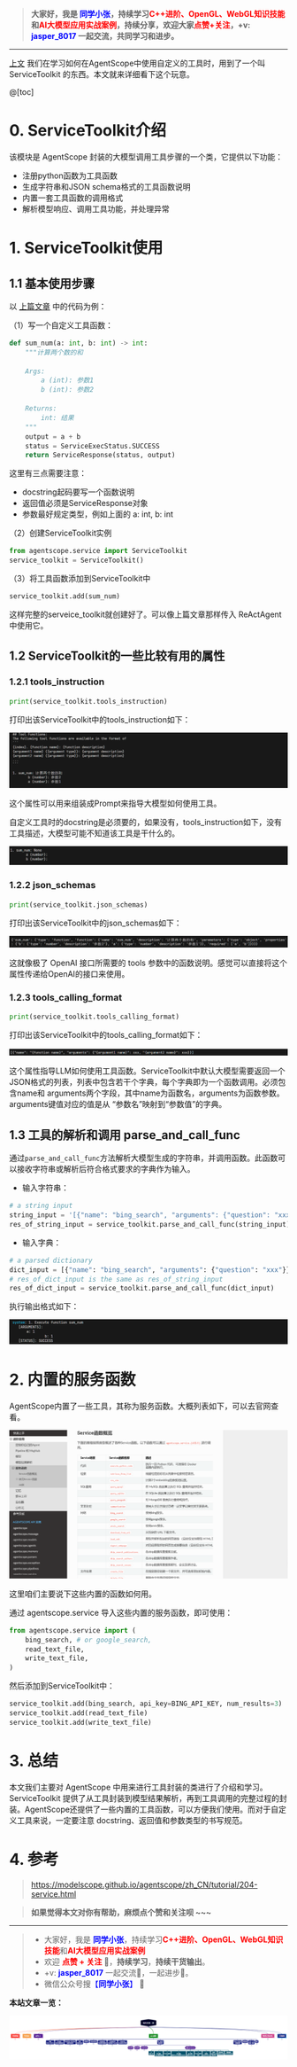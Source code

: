 > **大家好，我是 <font color=blue>同学小张</font>，持续学习<font color=red>C++进阶、OpenGL、WebGL知识技能</font>和<font color=red>AI大模型应用实战案例</font>，持续分享，欢迎大家<font color=red>点赞+关注</font>，+v: <font color=blue>**jasper_8017**</font> 一起交流，共同学习和进步。**
---

[上文](https://blog.csdn.net/Attitude93/article/details/139263132) 我们在学习如何在AgentScope中使用自定义的工具时，用到了一个叫 ServiceToolkit 的东西。本文就来详细看下这个玩意。

@[toc]

# 0. ServiceToolkit介绍

该模块是 AgentScope 封装的大模型调用工具步骤的一个类，它提供以下功能：

* 注册python函数为工具函数
* 生成字符串和JSON schema格式的工具函数说明
* 内置一套工具函数的调用格式
* 解析模型响应、调用工具功能，并处理异常

# 1. ServiceToolkit使用

## 1.1 基本使用步骤

以 [上篇文章](https://blog.csdn.net/Attitude93/article/details/139263132) 中的代码为例：

（1）写一个自定义工具函数：

```python
def sum_num(a: int, b: int) -> int:
    """计算两个数的和

    Args:
        a (int): 参数1
        b (int): 参数2

    Returns:
        int: 结果
    """
    output = a + b
    status = ServiceExecStatus.SUCCESS
    return ServiceResponse(status, output)
```

这里有三点需要注意：

* docstring起码要写一个函数说明
* 返回值必须是ServiceResponse对象
* 参数最好规定类型，例如上面的 a: int, b: int


（2）创建ServiceToolkit实例

```python
from agentscope.service import ServiceToolkit
service_toolkit = ServiceToolkit()
```

（3）将工具函数添加到ServiceToolkit中

```python
service_toolkit.add(sum_num)
```

这样完整的serveice_toolkit就创建好了。可以像上篇文章那样传入 ReActAgent 中使用它。

## 1.2 ServiceToolkit的一些比较有用的属性

### 1.2.1 tools_instruction

```python
print(service_toolkit.tools_instruction)
```

打印出该ServiceToolkit中的tools_instruction如下：

![alt text](image-4.png)

这个属性可以用来组装成Prompt来指导大模型如何使用工具。

自定义工具时的docstring是必须要的，如果没有，tools_instruction如下，没有工具描述，大模型可能不知道该工具是干什么的。

![alt text](image-7.png)

### 1.2.2 json_schemas

```python
print(service_toolkit.json_schemas)
```
打印出该ServiceToolkit中的json_schemas如下：

![alt text](image-5.png)

这就像极了 OpenAI 接口所需要的 tools 参数中的函数说明。感觉可以直接将这个属性传递给OpenAI的接口来使用。

### 1.2.3 tools_calling_format

```python
print(service_toolkit.tools_calling_format)
```

打印出该ServiceToolkit中的tools_calling_format如下：

![alt text](image-6.png)

这个属性指导LLM如何使用工具函数。ServiceToolkit中默认大模型需要返回一个JSON格式的列表，列表中包含若干个字典，每个字典即为一个函数调用。必须包含name和 arguments两个字段，其中name为函数名，arguments为函数参数。arguments键值对应的值是从 “参数名”映射到“参数值”的字典。

## 1.3 工具的解析和调用 parse_and_call_func

通过`parse_and_call_func`方法解析大模型生成的字符串，并调用函数。此函数可以接收字符串或解析后符合格式要求的字典作为输入。

* 输入字符串：

```python
# a string input
string_input = '[{"name": "bing_search", "arguments": {"question": "xxx"}}]'
res_of_string_input = service_toolkit.parse_and_call_func(string_input)
```

* 输入字典：

```python
# a parsed dictionary
dict_input = [{"name": "bing_search", "arguments": {"question": "xxx"}}]
# res_of_dict_input is the same as res_of_string_input
res_of_dict_input = service_toolkit.parse_and_call_func(dict_input)
```

执行输出格式如下：

![alt text](image-8.png)


# 2. 内置的服务函数

AgentScope内置了一些工具，其称为服务函数。大概列表如下，可以去官网查看。

![alt text](image-9.png)

这里咱们主要说下这些内置的函数如何用。

通过 agentscope.service 导入这些内置的服务函数，即可使用：

```python
from agentscope.service import (
    bing_search, # or google_search,
    read_text_file,
    write_text_file, 
)
```

然后添加到ServiceToolkit中：

```python
service_toolkit.add(bing_search, api_key=BING_API_KEY, num_results=3)
service_toolkit.add(read_text_file)
service_toolkit.add(write_text_file)
```

# 3. 总结

本文我们主要对 AgentScope 中用来进行工具封装的类进行了介绍和学习。ServiceToolkit 提供了从工具封装到模型结果解析，再到工具调用的完整过程的封装。AgentScope还提供了一些内置的工具函数，可以方便我们使用。而对于自定义工具来说，一定要注意 docstring、返回值和参数类型的书写规范。


# 4. 参考

> https://modelscope.github.io/agentscope/zh_CN/tutorial/204-service.html


> **如果觉得本文对你有帮助，麻烦点个赞和关注呗 ~~~**

---

> - 大家好，我是 <font color=blue>**同学小张**</font>，持续学习<font color=red>**C++进阶、OpenGL、WebGL知识技能**</font>和<font color=red>**AI大模型应用实战案例**</font>
> - 欢迎 <font color=red>**点赞 + 关注**</font> 👏，**持续学习**，**持续干货输出**。
> - +v: <font color=blue>**jasper_8017**</font> 一起交流💬，一起进步💪。
> - 微信公众号搜<font color=blue>【**同学小张**】</font> 🙏

**本站文章一览：**

![alt text](image-10.png)


